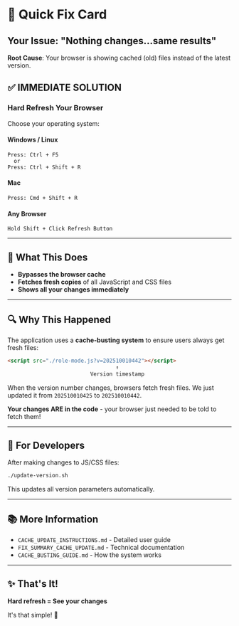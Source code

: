 # 🔧 Quick Fix Card

## Your Issue: "Nothing changes...same results"

**Root Cause**: Your browser is showing cached (old) files instead of the latest version.

## ✅ IMMEDIATE SOLUTION

### Hard Refresh Your Browser

Choose your operating system:

#### Windows / Linux
```
Press: Ctrl + F5
  or
Press: Ctrl + Shift + R
```

#### Mac
```
Press: Cmd + Shift + R
```

#### Any Browser
```
Hold Shift + Click Refresh Button
```

---

## 🎯 What This Does

- **Bypasses the browser cache**
- **Fetches fresh copies** of all JavaScript and CSS files
- **Shows all your changes immediately**

---

## 🔍 Why This Happened

The application uses a **cache-busting system** to ensure users always get fresh files:

```html
<script src="./role-mode.js?v=202510010442"></script>
                                  ↑
                          Version timestamp
```

When the version number changes, browsers fetch fresh files. We just updated it from `202510010425` to `202510010442`.

**Your changes ARE in the code** - your browser just needed to be told to fetch them!

---

## 🚀 For Developers

After making changes to JS/CSS files:

```bash
./update-version.sh
```

This updates all version parameters automatically.

---

## 📚 More Information

- `CACHE_UPDATE_INSTRUCTIONS.md` - Detailed user guide
- `FIX_SUMMARY_CACHE_UPDATE.md` - Technical documentation
- `CACHE_BUSTING_GUIDE.md` - How the system works

---

## ✨ That's It!

**Hard refresh = See your changes**

It's that simple! 🎉
